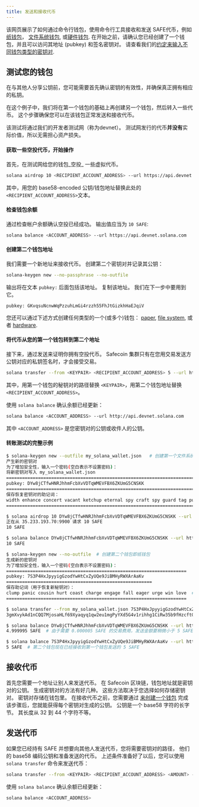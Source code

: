 ```yaml
---
title: 发送和接收代币
---
```


该网页展示了如何通过命令行钱包，使用命令行工具接收和发送 SAFE代币，例如 [纸钱包](../wallet-guide/paper-wallet.md)， [文件系统钱包](../wallet-guide/file-system-wallet.md), 或[硬件钱包](../wallet-guide/hardware-wallets.md). 在开始之前，请确认您已经创建了一个钱包，并且可以访问其地址 (pubkey) 和签名密钥对。 请查看我们的[约定来输入不同钱包类型的密钥对](../cli/conventions.md#keypair-conventions).

## 测试您的钱包

在与其他人分享公钥前，您可能需要首先确认密钥的有效性，并确保真正拥有相应的私钥。

在这个例子中，我们将在第一个钱包的基础上再创建另一个钱包，然后转入一些代币。 这个步骤确保您可以在该钱包正常发送和接收代币。

该测试将通过我们的开发者测试网（称为devnet）。 测试网发行的代币**并没有**实际价值，所以无需担心资产损失。

#### 获取一些空投代币，开始操作

首先，在测试网给您的钱包_空投_ 一些虚拟代币。

```bash
solana airdrop 10 <RECIPIENT_ACCOUNT_ADDRESS> --url https://api.devnet.solana.com
```

其中，用您的 base58-encoded 公钥/钱包地址替换此处的 `<RECIPIENT_ACCOUNT_ADDRESS>`文本。

#### 检查钱包余额

通过检查帐户余额确认空投已经成功。 输出值应当为 `10 SAFE`:

```bash
solana balance <ACCOUNT_ADDRESS> --url https://api.devnet.solana.com
```

#### 创建第二个钱包地址

我们需要一个新地址来接收代币。 创建第二个密钥对并记录其公钥：

```bash
solana-keygen new --no-passphrase --no-outfile
```

输出将在文本 `pubkey:` 后面包括该地址。 复制该地址。 我们在下一步中要用到它。

```text
pubkey: GKvqsuNcnwWqPzzuhLmGi4rzzh55FhJtGizkhHaEJqiV
```

您还可以通过下述方式创建任何类型的一个(或多个)钱包： [paper](../wallet-guide/paper-wallet#creating-multiple-paper-wallet-addresses), [file system](../wallet-guide/file-system-wallet.md#creating-multiple-file-system-wallet-addresses), 或者 [hardware](../wallet-guide/hardware-wallets.md#multiple-addresses-on-a-single-hardware-wallet).

#### 将代币从您的第一个钱包转到第二个地址

接下来，通过发送来证明你拥有空投代币。 Safecoin 集群只有在您用交易发送方公钥对应的私钥签名时，才会接受交易。

```bash
solana transfer --from <KEYPAIR> <RECIPIENT_ACCOUNT_ADDRESS> 5 --url https://api.devnet.solana.com --fee-payer <KEYPAIR>
```

其中，用第一个钱包的秘钥对的路径替换 `<KEYPAIR>`，用第二个钱包地址替换 `<RECIPIENT_ACCOUNT_ADDRESS>`。

使用 `solana balance` 确认余额已经更新：

```bash
solana balance <ACCOUNT_ADDRESS> --url http://api.devnet.solana.com
```

其中 `<ACCOUNT_ADDRESS>` 是您密钥对的公钥或收件人的公钥。

#### 转账测试的完整示例

```bash
$ solana-keygen new --outfile my_solana_wallet.json   # 创建第一个文件系统钱包
产生新的密钥对
为了增加安全性，输入一个密码(空白表示不设置密码)：
将新密钥对写入 my_solana_wallet.json
==========================================================================
pubkey: DYw8jCTfwHNRJhhmFcbXvVDTqWMEVFBX6ZKUmG5CNSKK                          # 第一个钱包的地址
==========================================================================
保存恢复密钥对的助记词：
width enhance concert vacant ketchup eternal spy craft spy guard tag punch    # 如果这是一个真实的钱包，不要将这次单词分享到网络上！
==========================================================================

$ solana airdrop 10 DYw8jCTfwHNRJhhmFcbXvVDTqWMEVFBX6ZKUmG5CNSKK --url https://api.devnet.solana.com  # 空投 10 个 SAFE 到我的钱包地址/公钥
正在从 35.233.193.70:9900 请求 10 SAFE
10 SAFE

$ solana balance DYw8jCTfwHNRJhhmFcbXvVDTqWMEVFBX6ZKUmG5CNSKK --url https://api.devnet.solana.com # 检查钱包余额
10 SAFE

$ solana-keygen new --no-outfile  # 创建第二个钱包即纸钱包
生成新的密钥对
为了增加安全性，输入一个密码(空白表示不设置密码)：
====================================================================
pubkey: 7S3P4HxJpyyigGzodYwHtCxZyUQe9JiBMHyRWXArAaKv                   # 这是第二个钱包即纸钱包的地址
=======================================================
保存助记词（用于恢复新秘钥对）：
clump panic cousin hurt coast charge engage fall eager urge win love  # 如果这是一个真实的钱包，切记不要将这次单词分享到网络上！
====================================================================

$ solana transfer --from my_solana_wallet.json 7S3P4HxJpyyigGzodYwHtCxZyUQe9JiBMHyRWXArAaKv 5 --url https://api.devnet.solana.com --fee-payer my_solana_wallet.json  # 发送代币到纸钱包的公钥地址
3gmXvykAd1nCQQ7MjosaHLf69Xyaqyq1qw2eu1mgPyYXd5G4v1rihhg1CiRw35b9fHzcftGKKEu4mbUeXY2pEX2z  # 该笔交易的签名

$ solana balance DYw8jCTfwHNRJhhmFcbXvVDTqWMEVFBX6ZKUmG5CNSKK --url https://api.devnet.solana.com
4.999995 SAFE  # 由于需要 0.000005 SAFE 的交易费用，发送金额要稍微小于 5 SAFE

$ solana balance 7S3P4HxJpyyigGzodYwHtCxZyUQe9JiBMHyRWXArAaKv --url https://api.devnet.solana.com
5 SAFE  # 第二个钱包现在已经接收到第一个钱包发送的 5 SAFE

```

## 接收代币

首先您需要一个地址让别人来发送代币。 在 Safecoin 区块链，钱包地址就是密钥对的公钥。 生成密钥对的方法有好几种。 这些方法取决于您选择如何存储密钥对。 密钥对存储在钱包里。 在接收代币之前，您需要通过 [来创建一个钱包](../wallet-guide/cli.md) 完成该步骤后，您就能获得每个密钥对生成的公钥。 公钥是一个 base58 字符的长字节。 其长度从 32 到 44 个字符不等。

## 发送代币

如果您已经持有 SAFE 并想要向其他人发送代币，您将需要密钥对的路径， 他们的 base58 编码公钥和准备发送的代币。 上述条件准备好了以后，您可以使用 `solana transfer` 命令来发送代币：

```bash
solana transfer --from <KEYPAIR> <RECIPIENT_ACCOUNT_ADDRESS> <AMOUNT> --fee-payer <KEYPAIR>
```

使用 `solana balance` 确认余额已经更新：

```bash
solana balance <ACCOUNT_ADDRESS>
```
